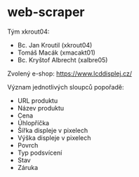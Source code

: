 # web-scraper

Tým xkrout04:
* Bc. Jan Kroutil (xkrout04)
* Tomáš Macák (xmacakt01)
* Bc. Kryštof Albrecht (xalbre05)

Zvolený e-shop: https://www.lcddisplej.cz/

Význam jednotlivých sloupců popořadě:
* URL produktu
* Název produktu
* Cena
* Úhlopříčka
* Šířka displeje v pixelech
* Výška displeje v pixelech
* Povrch
* Typ podsvícení
* Stav
* Záruka
